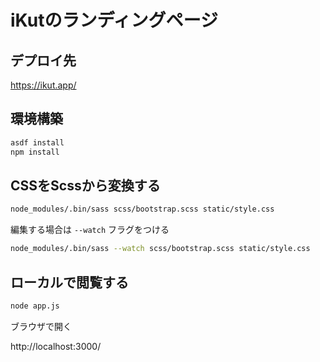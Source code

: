 # iKutのランディングページ

## デプロイ先

https://ikut.app/

## 環境構築

```sh
asdf install
npm install
```

## CSSをScssから変換する

```sh
node_modules/.bin/sass scss/bootstrap.scss static/style.css
```

編集する場合は `--watch` フラグをつける

```sh
node_modules/.bin/sass --watch scss/bootstrap.scss static/style.css
```

## ローカルで閲覧する

```sh
node app.js
```

ブラウザで開く

http://localhost:3000/

